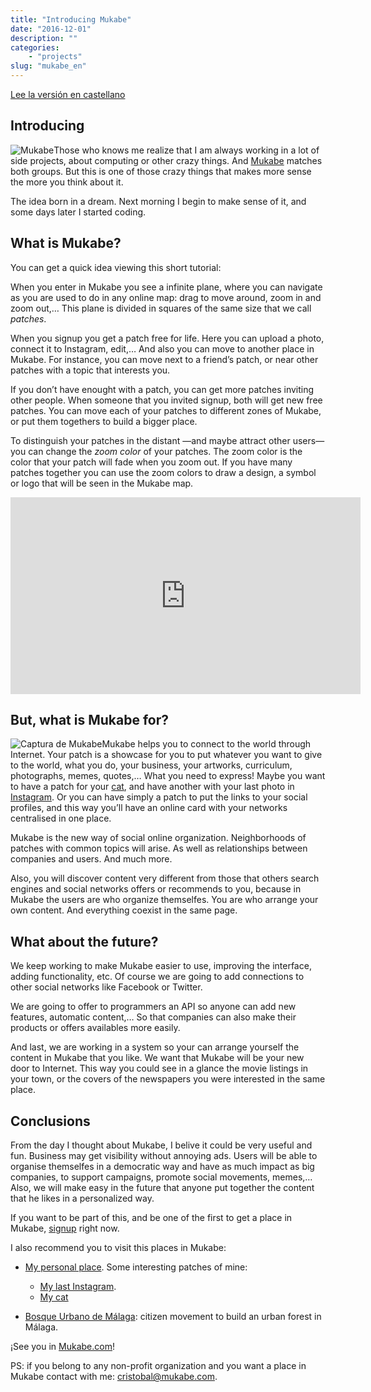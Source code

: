 ```yaml
---
title: "Introducing Mukabe"
date: "2016-12-01"
description: ""
categories:
    - "projects"
slug: "mukabe_en"
---
```


[Lee la versión en castellano](http://xn--cristbal-z3a.com/post/mukabe/)

Introducing
-----------

![Mukabe](http://xn--cristbal-z3a.com/images/mukabe_logotype.png)Those
who knows me realize that I am always working in a lot of side projects,
about computing or other crazy things. And [Mukabe](https://mukabe.com)
matches both groups. But this is one of those crazy things that makes
more sense the more you think about it.

The idea born in a dream. Next morning I begin to make sense of it, and
some days later I started coding.

What is Mukabe?
---------------

You can get a quick idea viewing this short tutorial:

When you enter in Mukabe you see a infinite plane, where you can
navigate as you are used to do in any online map: drag to move around,
zoom in and zoom out,… This plane is divided in squares of the same size
that we call *patches*.

When you signup you get a patch free for life. Here you can upload a
photo, connect it to Instagram, edit,… And also you can move to another
place in Mukabe. For instance, you can move next to a friend’s patch, or
near other patches with a topic that interests you.

If you don’t have enought with a patch, you can get more patches
inviting other people. When someone that you invited signup, both will
get new free patches. You can move each of your patches to different
zones of Mukabe, or put them togethers to build a bigger place.

To distinguish your patches in the distant —and maybe attract other
users— you can change the *zoom color* of your patches. The zoom color
is the color that your patch will fade when you zoom out. If you have
many patches together you can use the zoom colors to draw a design, a
symbol or logo that will be seen in the Mukabe map.

<iframe width="560" height="315" src="https://www.youtube.com/embed/hsba8HkwQsY?ecver=1" frameborder="0" allow="autoplay; encrypted-media" allowfullscreen></iframe>

But, what is Mukabe for?
------------------------

![Captura de Mukabe](http://xn--cristbal-z3a.com/images/mukabe_shot.png)Mukabe helps
you to connect to the world through Internet. Your patch is a showcase
for you to put whatever you want to give to the world, what you do, your
business, your artworks, curriculum, photographs, memes, quotes,… What
you need to express! Maybe you want to have a patch for your
[cat](https://mukabe.com/10819), and have another with your last photo
in [Instagram](https://mukabe.com/10406). Or you can have simply a patch
to put the links to your social profiles, and this way you’ll have an
online card with your networks centralised in one place.

Mukabe is the new way of social online organization. Neighborhoods of
patches with common topics will arise. As well as relationships between
companies and users. And much more.

Also, you will discover content very different from those that others
search engines and social networks offers or recommends to you, because
in Mukabe the users are who organize themselfes. You are who arrange
your own content. And everything coexist in the same page.

What about the future?
----------------------

We keep working to make Mukabe easier to use, improving the interface,
adding functionality, etc. Of course we are going to add connections to
other social networks like Facebook or Twitter.

We are going to offer to programmers an API so anyone can add new
features, automatic content,… So that companies can also make their
products or offers availables more easily.

And last, we are working in a system so your can arrange yourself the
content in Mukabe that you like. We want that Mukabe will be your new
door to Internet. This way you could see in a glance the movie listings
in your town, or the covers of the newspapers you were interested in the
same place.

Conclusions
-----------

From the day I thought about Mukabe, I belive it could be very useful
and fun. Business may get visibility without annoying ads. Users will be
able to organise themselfes in a democratic way and have as much impact
as big companies, to support campaigns, promote social movements,
memes,… Also, we will make easy in the future that anyone put together
the content that he likes in a personalized way.

If you want to be part of this, and be one of the first to get a place
in Mukabe, [signup](https://mukabe.com/account/signup) right now.

I also recommend you to visit this places in Mukabe:

-   [My personal place](https://mukabe.com/#16/-0.1332/-0.1414). Some
    interesting patches of mine:

    -   [My last Instagram](https://mukabe.com/10406).
    -   [My cat](https://mukabe.com/10819)

-   [Bosque Urbano de Málaga](https://mukabe.com/@buma): citizen
    movement to build an urban forest in Málaga.

¡See you in [Mukabe.com](https://mukabe.com)!

PS: if you belong to any non-profit organization and you want a place in
Mukabe contact with me: [cristobal@mukabe.com](mailto:cristobal@mukabe.com).
